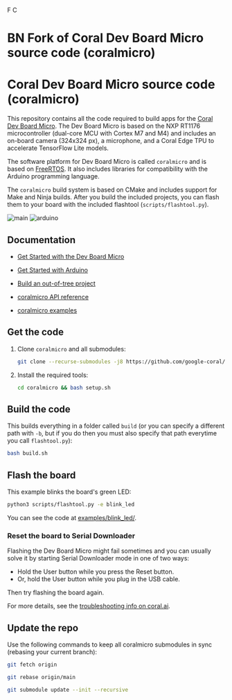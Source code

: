 F
C
# BN Fork of Coral Dev Board Micro source code (coralmicro)

# Coral Dev Board Micro source code (coralmicro)

This repository contains all the code required to build apps for the [Coral Dev
Board Micro](https://coral.ai/products/dev-board-micro). The Dev Board Micro is
based on the NXP RT1176 microcontroller (dual-core MCU with Cortex M7 and M4)
and includes an on-board camera (324x324 px), a microphone, and a Coral Edge TPU
to accelerate TensorFlow Lite models.

The software platform for Dev Board Micro is called `coralmicro` and is based
on [FreeRTOS](https://www.freertos.org/). It also includes libraries for
compatibility with the Arduino programming language.

The `coralmicro` build system is based on CMake and includes support for Make
and Ninja builds. After you build the included projects, you can flash
them to your board with the included flashtool (`scripts/flashtool.py`).

![main](https://github.com/google-coral/coralmicro/actions/workflows/ci.yml/badge.svg?event=push)
![arduino](https://github.com/google-coral/coralmicro/actions/workflows/arduino.yml/badge.svg?event=push)


## Documentation

+ [Get Started with the Dev Board Micro](https://coral.ai/docs/dev-board-micro/get-started/)

+ [Get Started with Arduino](https://coral.ai/docs/dev-board-micro/arduino/)

+ [Build an out-of-tree project](https://github.com/google-coral/coralmicro-out-of-tree-sample/blob/main/README.md)

+ [coralmicro API reference](http://coral.ai/docs/reference/micro/)

+ [coralmicro examples](/examples/)



## Get the code

1. Clone `coralmicro` and all submodules:

    ```bash
    git clone --recurse-submodules -j8 https://github.com/google-coral/coralmicro
    ```

2. Install the required tools:

    ```bash
    cd coralmicro && bash setup.sh
    ```


## Build the code

This builds everything in a folder called `build` (or you can specify a
different path with `-b`, but if you do then you must also specify that path
everytime you call `flashtool.py`):

```bash
bash build.sh
```

## Flash the board

This example blinks the board's green LED:

```bash
python3 scripts/flashtool.py -e blink_led
```

You can see the code at [examples/blink_led/](examples/blink_led/).


### Reset the board to Serial Downloader

Flashing the Dev Board Micro might fail sometimes and you can usually solve
it by starting Serial Downloader mode in one of two ways:

+ Hold the User button while you press the Reset button.
+ Or, hold the User button while you plug in the USB cable.

Then try flashing the board again.

For more details, see the [troubleshooting info on
coral.ai](https://coral.ai/docs/dev-board-micro/get-started/#serial-downloader).


## Update the repo

Use the following commands to keep all coralmicro submodules in sync (rebasing your current branch):

```bash
git fetch origin

git rebase origin/main

git submodule update --init --recursive
```

